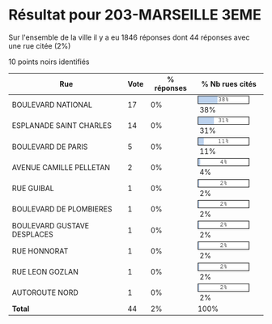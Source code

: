 # Résultat pour 203-MARSEILLE 3EME

Sur l'ensemble de la ville il y a eu 1846 réponses dont 44 réponses avec une rue citée (2%)

10 points noirs identifiés

| Rue | Vote | % réponses | % Nb rues cités|
|-----|------|------------|----------------|
| BOULEVARD NATIONAL | 17 | 0% | <img src="../../img/bar_38.gif" />&nbsp;38%|
| ESPLANADE SAINT CHARLES | 14 | 0% | <img src="../../img/bar_31.gif" />&nbsp;31%|
| BOULEVARD DE PARIS | 5 | 0% | <img src="../../img/bar_11.gif" />&nbsp;11%|
| AVENUE CAMILLE PELLETAN | 2 | 0% | <img src="../../img/bar_4.gif" />&nbsp;4%|
| RUE GUIBAL | 1 | 0% | <img src="../../img/bar_2.gif" />&nbsp;2%|
| BOULEVARD DE PLOMBIERES | 1 | 0% | <img src="../../img/bar_2.gif" />&nbsp;2%|
| BOULEVARD GUSTAVE DESPLACES | 1 | 0% | <img src="../../img/bar_2.gif" />&nbsp;2%|
| RUE HONNORAT | 1 | 0% | <img src="../../img/bar_2.gif" />&nbsp;2%|
| RUE LEON GOZLAN | 1 | 0% | <img src="../../img/bar_2.gif" />&nbsp;2%|
| AUTOROUTE NORD | 1 | 0% | <img src="../../img/bar_2.gif" />&nbsp;2%|
| **Total** | 44 | 2% | 100%|

